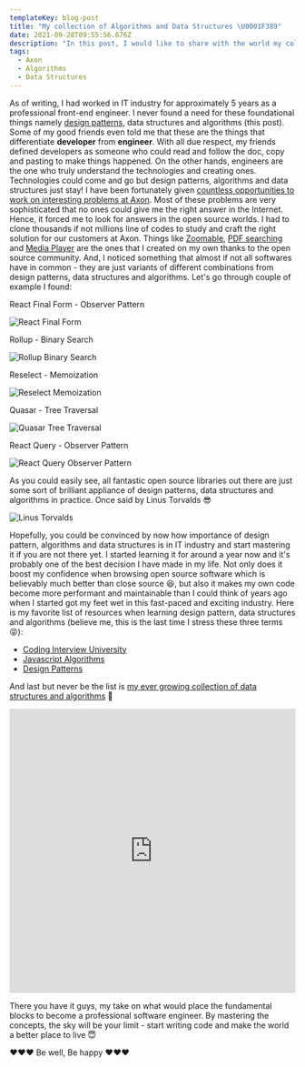 ```yaml
---
templateKey: blog-post
title: "My collection of Algorithms and Data Structures \U0001F389"
date: 2021-09-28T09:55:56.676Z
description: "In this post, I would like to share with the world my collection of data structures and algorithms. I have worked on this for the last several months to gain more confidence as a professional software engineer. Hopefully, this will shed some light for folks like me who was so scared the hell out of terms like recursion, graph, tree, backtracking, et cetera. Stay tuned and read on guys \U0001F60E"
tags:
  - Axon
  - Algorithms
  - Data Structures
---
```

As of writing, I had worked in IT industry for approximately 5 years as a professional front-end engineer. I never found a need for these foundational things namely [design patterns](https://namnguyen.design/blog/2019-12-19-announcing-the-series-of-posts-on-golang-design-patterns-%F0%9F%8E%89%F0%9F%8E%89%F0%9F%8E%89/), data structures and algorithms (this post). Some of my good friends even told me that these are the things that differentiate **developer** from **engineer**. With all due respect, my friends defined developers as someone who could read and follow the doc, copy and pasting to make things happened. On the other hands, engineers are the one who truly understand the technologies and creating ones. Technologies could come and go but design patterns, algorithms and data structures just stay! I have been fortunately given [countless opportunities to work on interesting problems at Axon](https://namnguyen.design/tags/axon/). Most of these problems are very sophisticated that no ones could give me the right answer in the Internet. Hence, it forced me to look for answers in the open source worlds. I had to clone thousands if not millions line of codes to study and craft the right solution for our customers at Axon. Things like [Zoomable](https://namnguyen.design/blog/2019-10-29-introducing-react-zoomable-media-%F0%9F%94%AE%F0%9F%94%AE%F0%9F%94%AE/), [PDF searching](https://namnguyen.design/blog/2020-06-01-%F0%9F%93%9D-reverse-engineering-pdf-search-algorithm-from-mozilla-firefox-%F0%9F%93%9D/) and [Media Player](https://namnguyen.design/blog/2020-06-02-ui-frameworks-and-media-element-%F0%9F%8E%A7/) are the ones that I created on my own thanks to the open source community. And, I noticed something that almost if not all softwares have in common - they are just variants of different combinations from design patterns, data structures and algorithms. Let's go through couple of example I found:

 React Final Form - Observer Pattern

![React Final Form](/img/alds_observer_pattern.png "React Final Form")

Rollup - Binary Search

![Rollup Binary Search](/img/alds_binary_search.png "Rollup Binary Search")

Reselect - Memoization

![Reselect Memoization](/img/alds_memoize.png "Reselect Memoization")



Quasar - Tree Traversal

![Quasar Tree Traversal](/img/alds_tree_travel.png "Quasar Tree Traversal")



React Query - Observer Pattern

![React Query Observer Pattern](/img/alds_react_query.png "React Query Observer Pattern")

As you could easily see, all fantastic open source libraries out there are just some sort of brilliant appliance of design patterns, data structures and algorithms in practice. Once said by Linus Torvalds 😎

![Linus Torvalds](/img/alds_linux.png "Linus Torvalds")

Hopefully, you could be convinced by now how importance of design pattern, algorithms and data structures is in IT industry and start mastering it if you are not there yet. I started learning it for around a year now and it's probably one of the best decision I have made in my life. Not only does it boost my confidence when browsing open source software which is believably much better than close source 😆, but also it makes my own code become more performant and maintainable than I could think of years ago when I started got my feet wet in this fast-paced and exciting industry. Here is my favorite list of resources when learning design pattern, data structures and algorithms (believe me, this is the last time I stress these three terms 😝):

* [Coding Interview University](https://github.com/jwasham/coding-interview-university) 
* [Javascript Algorithms](https://github.com/trekhleb/javascript-algorithms)
* [Design Patterns](https://refactoring.guru/design-patterns)

And last but never be the list is [my ever growing collection of data structures and algorithms](https://github.com/willnguyen1312/alds) 🎉

<iframe width="100%" height="500" src="https://www.youtube.com/embed/BMEpWMIBISw" title="YouTube video player" frameborder="0" allow="accelerometer; autoplay; clipboard-write; encrypted-media; gyroscope; picture-in-picture" allowfullscreen></iframe>

There you have it guys, my take on what would place the fundamental blocks to become a professional software engineer. By mastering the concepts, the sky will be your limit - start writing code and make the world a better place to live 😇

❤️❤️❤️ Be well, Be happy ❤️❤️❤️
